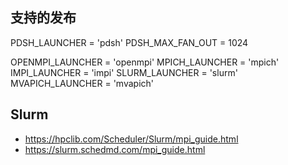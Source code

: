 





## 支持的发布

PDSH_LAUNCHER = 'pdsh'
PDSH_MAX_FAN_OUT = 1024

OPENMPI_LAUNCHER = 'openmpi'
MPICH_LAUNCHER = 'mpich'
IMPI_LAUNCHER = 'impi'
SLURM_LAUNCHER = 'slurm'
MVAPICH_LAUNCHER = 'mvapich'






## Slurm

- https://hpclib.com/Scheduler/Slurm/mpi_guide.html
- https://slurm.schedmd.com/mpi_guide.html





